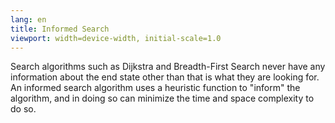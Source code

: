 ```yaml
---
lang: en
title: Informed Search
viewport: width=device-width, initial-scale=1.0
---
```


Search algorithms such as Dijkstra and Breadth-First Search never have any
information about the end state other than that is what they are looking for. 
An informed search algorithm uses a heuristic function to "inform" the 
algorithm, and in doing so can minimize the time and space complexity to do so.